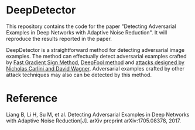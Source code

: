 # DeepDetector
This repository contains the code for the paper "Detecting Adversarial Examples in Deep Networks with Adaptive Noise Reduction". It will reproduce the results reported in the paper.

DeepDetector is a straightforward method for detecting adversarial image examples. The method can effectually detect adversarial examples crafted by [Fast Gradient Sign Method](https://arxiv.org/pdf/1412.6572.pdf), [DeepFool method](http://www.cv-foundation.org/openaccess/content_cvpr_2016/papers/Moosavi-Dezfooli_DeepFool_A_Simple_CVPR_2016_paper.pdf) and [attacks designed by Nicholas Carlini and David Wagner](https://arxiv.org/pdf/1608.04644.pdf). Adversarial examples crafted by other attack techniques may also can be detected by this method.<br>

# Reference
Liang B, Li H, Su M, et al. Detecting Adversarial Examples in Deep Networks with Adaptive Noise Reduction[J]. arXiv preprint arXiv:1705.08378, 2017.
